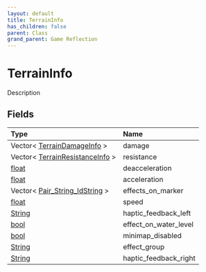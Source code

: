 ```yaml
---
layout: default
title: TerrainInfo
has_children: false
parent: Class
grand_parent: Game Reflection
---
```

# TerrainInfo
Description 

## Fields

| Type | Name |
|:----------|:--------------|
| Vector< [TerrainDamageInfo](/riftbreaker-wiki/docs/game-reflection/classes/terrain_damage_info/) > | damage |
| Vector< [TerrainResistanceInfo](/riftbreaker-wiki/docs/game-reflection/components/terrain_resistance_info/) > | resistance |
| [float](/riftbreaker-wiki/docs/game-reflection/components/float/) | deacceleration |
| [float](/riftbreaker-wiki/docs/game-reflection/components/float/) | acceleration |
| Vector< [Pair_String_IdString](/riftbreaker-wiki/docs/game-reflection/classes/pair__string__id_string/) > | effects_on_marker |
| [float](/riftbreaker-wiki/docs/game-reflection/components/float/) | speed |
| [String](/riftbreaker-wiki/docs/game-reflection/components/string/) | haptic_feedback_left |
| [bool](/riftbreaker-wiki/docs/game-reflection/components/bool/) | effect_on_water_level |
| [bool](/riftbreaker-wiki/docs/game-reflection/components/bool/) | minimap_disabled |
| [String](/riftbreaker-wiki/docs/game-reflection/components/string/) | effect_group |
| [String](/riftbreaker-wiki/docs/game-reflection/components/string/) | haptic_feedback_right |

